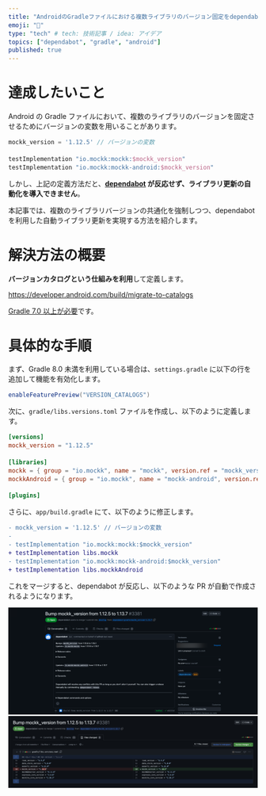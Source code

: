 ```yaml
---
title: "AndroidのGradleファイルにおける複数ライブラリのバージョン固定をdependabotが反応するように指定する"
emoji: "🤖"
type: "tech" # tech: 技術記事 / idea: アイデア
topics: ["dependabot", "gradle", "android"]
published: true
---
```


# 達成したいこと

Android の Gradle ファイルにおいて、複数のライブラリのバージョンを固定させるためにバージョンの変数を用いることがあります。

```gradle:app/build.gradle
mockk_version = '1.12.5' // バージョンの変数

testImplementation "io.mockk:mockk:$mockk_version"
testImplementation "io.mockk:mockk-android:$mockk_version"
```

しかし、上記の定義方法だと、**[dependabot](https://docs.github.com/ja/code-security/dependabot/dependabot-version-updates) が反応せず、ライブラリ更新の自動化を導入できません**。

本記事では、複数のライブラリバージョンの共通化を強制しつつ、dependabot を利用した自動ライブラリ更新を実現する方法を紹介します。

# 解決方法の概要

**バージョンカタログという仕組みを利用**して定義します。

https://developer.android.com/build/migrate-to-catalogs

[Gradle 7.0 以上が必要](https://docs.gradle.org/7.0/release-notes.html)です。

# 具体的な手順

まず、Gradle 8.0 未満を利用している場合は、`settings.gradle` に以下の行を追加して機能を有効化します。

```gradle:settings.gradle
enableFeaturePreview("VERSION_CATALOGS")
```

次に、`gradle/libs.versions.toml` ファイルを作成し、以下のように定義します。

```gradle:gradle/libs.versions.toml
[versions]
mockk_version = "1.12.5"

[libraries]
mockk = { group = "io.mockk", name = "mockk", version.ref = "mockk_version" }
mockkAndroid = { group = "io.mockk", name = "mockk-android", version.ref = "mockk_version" }

[plugins]
```

さらに、`app/build.gradle` にて、以下のように修正します。

```diff gradle:app/build.gradle
- mockk_version = '1.12.5' // バージョンの変数
-
- testImplementation "io.mockk:mockk:$mockk_version"
+ testImplementation libs.mockk
- testImplementation "io.mockk:mockk-android:$mockk_version"
+ testImplementation libs.mockkAndroid
```

これをマージすると、dependabot が反応し、以下のような PR が自動で作成されるようになります。

![](/images/android-gradle-for-dependabot/01_pr-summary.png)
![](/images/android-gradle-for-dependabot/02_pr-diff.png)
